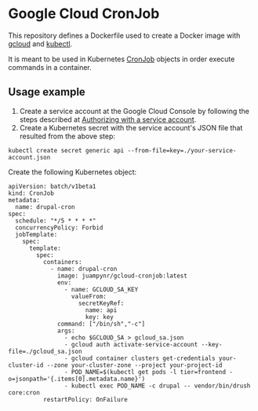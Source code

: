 # Google Cloud CronJob

This repository defines a Dockerfile used to create a Docker image with [gcloud](https://cloud.google.com/sdk/gcloud) and [kubectl](https://kubernetes.io/docs/tasks/tools/install-kubectl/).

It is meant to be used in Kubernetes [CronJob](https://kubernetes.io/docs/concepts/workloads/controllers/cron-jobs/) objects in order execute commands in a container.

## Usage example

1. Create a service account at the Google Cloud Console by following the
steps described at [Authorizing with a service account](https://cloud.google.com/sdk/docs/authorizing#authorizing_with_a_service_account).
2. Create a Kubernetes secret with the service account's JSON file that resulted from the above step:

```
kubectl create secret generic api --from-file=key=./your-service-account.json
```

Create the following Kubernetes object:

```
apiVersion: batch/v1beta1
kind: CronJob
metadata:
  name: drupal-cron
spec:
  schedule: "*/5 * * * *"
  concurrencyPolicy: Forbid
  jobTemplate:
    spec:
      template:
        spec:
          containers:
            - name: drupal-cron
              image: juampynr/gcloud-cronjob:latest
              env:
                - name: GCLOUD_SA_KEY
                  valueFrom:
                    secretKeyRef:
                      name: api
                      key: key
              command: ["/bin/sh","-c"]
              args:
                - echo $GCLOUD_SA > gcloud_sa.json
                - gcloud auth activate-service-account --key-file=./gcloud_sa.json
                - gcloud container clusters get-credentials your-cluster-id --zone your-cluster-zone --project your-project-id
                - POD_NAME=$(kubectl get pods -l tier=frontend -o=jsonpath='{.items[0].metadata.name}')
                - kubectl exec POD_NAME -c drupal -- vendor/bin/drush core:cron
          restartPolicy: OnFailure
```
